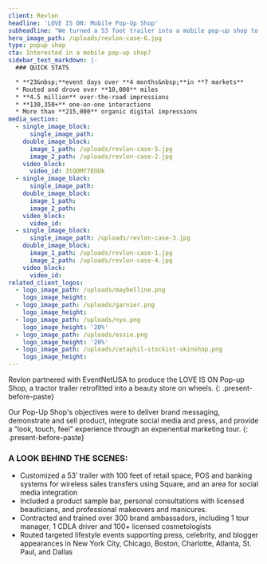 ```yaml
---
client: Revlon
headline: 'LOVE IS ON: Mobile Pop-Up Shop'
subheadline: "We turned a 53 foot trailer into a mobile pop-up shop to celebrate Revlon's Love Is On campaign. Beauty lovers in 7 states sampled product with our team of licensed cosmetologists, then hopped on board to purchase their favorite picks!"
hero_image_path: /uploads/revlon-case-6.jpg
type: popup shop
cta: Interested in a mobile pop-up shop?
sidebar_text_markdown: |-
  ### QUICK STATS

  * **23&nbsp;**event days over **4 months&nbsp;**in **7 markets**
  * Routed and drove over **10,000** miles
  * **4.5 million** over-the-road impressions
  * **130,350+** one-on-one interactions
  * More than **215,000** organic digital impressions
media_section:
  - single_image_block:
      single_image_path:
    double_image_block:
      image_1_path: /uploads/revlon-case-5.jpg
      image_2_path: /uploads/revlon-case-2.jpg
    video_block:
      video_id: 3tQOMf7EOUk
  - single_image_block:
      single_image_path:
    double_image_block:
      image_1_path:
      image_2_path:
    video_block:
      video_id:
  - single_image_block:
      single_image_path: /uploads/revlon-case-3.jpg
    double_image_block:
      image_1_path: /uploads/revlon-case-1.jpg
      image_2_path: /uploads/revlon-case-4.jpg
    video_block:
      video_id:
related_client_logos:
  - logo_image_path: /uploads/maybelline.png
    logo_image_height:
  - logo_image_path: /uploads/garnier.png
    logo_image_height:
  - logo_image_path: /uploads/nyx.png
    logo_image_height: '20%'
  - logo_image_path: /uploads/essie.png
    logo_image_height: '20%'
  - logo_image_path: /uploads/cetaphil-stockist-skinshop.png
    logo_image_height:
---
```



Revlon partnered with EventNetUSA to produce the LOVE IS ON Pop-up Shop, a tractor trailer retrofitted into a beauty store on wheels.
{: .present-before-paste}

Our Pop-Up Shop's objectives were to deliver brand messaging, demonstrate and sell product, integrate social media and press, and provide a “look, touch, feel” experience through an experiential marketing tour.
{: .present-before-paste}

### **A LOOK BEHIND THE SCENES:**

* Customized a 53’ trailer with 100 feet of retail space, POS and banking systems for wireless sales transfers using Square, and an area for social media integration
* Included a product sample bar, personal consultations with licensed beauticians, and professional makeovers and manicures.
* Contracted and trained over 300 brand ambassadors, including 1 tour manager, 1 CDLA driver and 100+ licensed cosmetologists
* Routed targeted lifestyle events supporting press, celebrity, and blogger appearances in New York City, Chicago, Boston, Charlotte, Atlanta, St. Paul, and Dallas